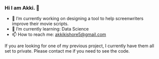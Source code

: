 ### Hi I am Akki. 👋


- 🔭 I’m currently working on designing a tool to help screenwriters improve their movie scripts.
- 🌱 I’m currently learning: Data Science
- 📫 How to reach me: akkikishore5@gmail.com

If you are looking for one of my previous project, I currently have them all set to private. Please contact me if you need to see the code.


<!---
- 👯 I’m looking to collaborate on ...
- 🤔 I’m looking for help with ...
- 💬 Ask me about ...
- 😄 Pronouns: ...
- ⚡ Fun fact: ...
-->
